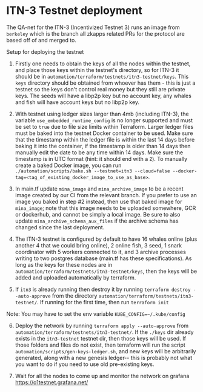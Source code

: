 # ITN-3 Testnet deployment

The QA-net for the ITN-3 (Incentivized Testnet 3) runs an image from `berkeley` which is the branch all zkapps related PRs for the protocol are based off of and merged to.

Setup for deploying the testnet

1. Firstly one needs to obtain the keys of all the nodes within the testnet, and place those keys within the testnet's directory, so for ITN-3 it should be in `automation/terraform/testnets/itn3-testnet/keys`.  This `keys` directory should be obtained from whoever has them - this is just a testnet so the keys don't control real money but they still are private keys. The seeds will have a libp2p key but no account key, any whales and fish will have account keys but no libp2p key.

2. With testnet using ledger sizes larger than 4mb (including ITN-3), the variable `use_embedded_runtime_config` is no longer supported and must be set to `true` due to file size limits within Terraform. Larger ledger files must be baked into the testnet Docker container to be used. Make sure that the timestamp within the ledger file is within the last 14 days before baking it into the container, if the timestamp is older than 14 days then manually edit the date to be any time within 14 days. Make sure the timestamp is in UTC format (hint: it should end with a `Z`). To manually create a baked Docker image, you can run `./automation/scripts/bake.sh --testnet=itn3 --cloud=false --docker-tag=<tag_of_existing_docker_image_to_use_as_base>`.

3. In main.tf update `mina_image` and `mina_archive_image` to be a recent image created by our CI from the relevant branch. If you prefer to use an image you baked in step #2 instead, then use that baked image for `mina_image`; note that this image needs to be uploaded somewhere, GCR or dockerhub, and cannot be simply a local image. Be sure to also update `mina_archive_schema_aux_files` if the archive schema has changed since the last deployment.

4. The ITN-3 testnet is configured by default to have 16 whales online (plus another 4 that we could bring online), 2 online fish, 3 seed, 1 snark coordinator with 5 workers connected to it, and 3 archive processes writing to two postgres database (main.tf has these specifications). As long as the keys for these nodes are in `automation/terraform/testnets/itn3-testnet/keys`, then the keys will be added and uploaded automatically by terraform.

5. If `itn3` is already running then destroy it by running `terraform destroy --auto-approve` from the directory `automation/terraform/testnets/itn3-testnet/`. If running for the first time, then run `terraform init`

Note: You may have to set the env variable `KUBE_CONFIG=~/.kube/config `

6. Deploy the network by running `terraform apply --auto-approve` from `automation/terraform/testnets/itn3-testnet/`.  If the `./keys` dir already exists in the `itn3-testnet` testnet dir, then those keys will be used.  If those folders and files do not exist, then terraform will run the script `automation/scripts/gen-keys-ledger.sh`, and new keys will be arbitrarily generated, along with a new genesis ledger-- this is probably not what you want to do if you need to use old pre-existing keys.

7. Wait for all the nodes to come up and monitor the network on grafana https://o1testnet.grafana.net/